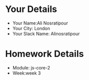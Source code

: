 <!--

The title for your pull request should be made in this format

CITY CLASS_NO - FIRST_NAME LAST_NAME - MODULE - WEEK_NO

For example,

London Class 7 - Chris Owen - HTMl/CSS - Week 1

-->

# Your Details

- Your Name:Ali Nosratipour
- Your City: London
- Your Slack Name: Alinosratipour

# Homework Details

- Module: js-core-2
- Week:week 3
